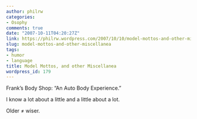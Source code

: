 ```yaml
---
author: philrw
categories:
- Osophy
comments: true
date: "2007-10-11T04:20:27Z"
link: https://philrw.wordpress.com/2007/10/10/model-mottos-and-other-miscellanea/
slug: model-mottos-and-other-miscellanea
tags:
- humor
- language
title: Model Mottos, and other Miscellanea
wordpress_id: 179
---
```


Frank’s Body Shop: “An Auto Body Experience.”


I know a lot about a little and a little about a lot.


Older ≠ wiser.


